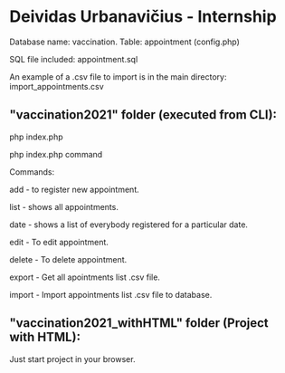 # Deividas Urbanavičius - Internship

Database name: vaccination. Table: appointment (config.php)

SQL file included: appointment.sql

An example of a .csv file to import is in the main directory: import_appointments.csv

 "vaccination2021" folder (executed from CLI):
--
php index.php

php index.php command

 Commands:
 
 add - to register new appointment.
 
 list - shows all appointments.
 
 date - shows a list of everybody registered for a particular date.
 
 edit - To edit appointment.
 
 delete - To delete appointment.
 
 export - Get all apointments list .csv file.
 
 import - Import appointments list .csv file to database.
 
  "vaccination2021_withHTML" folder (Project with HTML):
--------------------------

Just start project in your browser.
